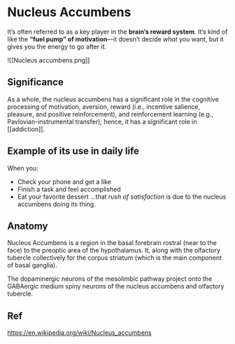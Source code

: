 # Nucleus Accumbens
It’s often referred to as a key player in the **brain’s reward system**. 
It’s kind of like the **“fuel pump” of motivation**—it doesn’t decide _what_ you want, but it gives you the energy to go after it.

![[Nucleus accumbens.png]]
## Significance
As a whole, the nucleus accumbens has a significant role in the cognitive processing of motivation, aversion, reward (i.e., incentive salience, pleasure, and positive reinforcement), and reinforcement learning (e.g., Pavlovian-instrumental transfer); hence, it has a significant role in [[addiction]].

## Example of its use in daily life
When you:
- Check your phone and get a like
- Finish a task and feel accomplished
- Eat your favorite dessert 
	…that _rush of satisfaction_ is due to the nucleus accumbens doing its thing.
## Anatomy
Nucleus Accumbens is a region in the basal forebrain rostral (near to the face) to the preoptic area of the hypothalamus. It, along with the olfactory tubercle collectively for the corpus striatum (which is the main component of basal ganglia). 

The dopaminergic neurons of the mesolimbic pathway project onto the GABAergic medium spiny neurons of the nucleus accumbens and olfactory tubercle.
## Ref
https://en.wikipedia.org/wiki/Nucleus_accumbens


